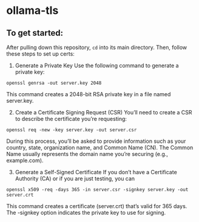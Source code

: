 # ollama-tls

## To get started:
After pulling down this repository, `cd` into its main directory. Then, follow these steps to set up certs:

1. Generate a Private Key
Use the following command to generate a private key:
```
openssl genrsa -out server.key 2048
```
This command creates a 2048-bit RSA private key in a file named server.key.

2. Create a Certificate Signing Request (CSR)
You’ll need to create a CSR to describe the certificate you’re requesting:
```
openssl req -new -key server.key -out server.csr
```
During this process, you’ll be asked to provide information such as your country, state, organization name, and Common Name (CN). The Common Name usually represents the domain name you’re securing (e.g., example.com).

3. Generate a Self-Signed Certificate
If you don’t have a Certificate Authority (CA) or if you are just testing, you can 
```
openssl x509 -req -days 365 -in server.csr -signkey server.key -out server.crt
```
This command creates a certificate (server.crt) that’s valid for 365 days. The -signkey option indicates the private key to use for signing.